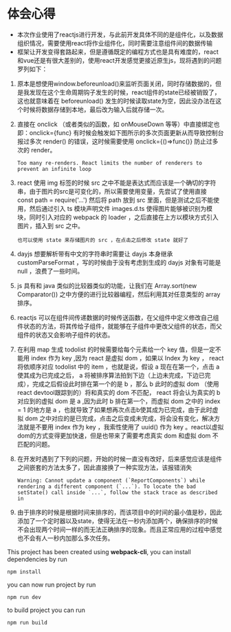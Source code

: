 # 体会心得

* 本次作业使用了reactjs进行开发，与此前开发具体不同的是组件化，以及数据组织情况，需要使用react将作业组件化，同时需要注意组件间的数据传输
* 框架让开发变得套路起来，但是遵循既定的编程方式也是具有难度的，react和vue还是有很大差别的，使用react开发感觉更接近原生js，现将遇到的问题罗列如下：
  
  
1. 原本是想使用window.beforeunload()来监听页面关闭，同时存储数据的，但是我发现在这个生命周期钩子发生的时候，react组件的state已经被销毁了，这也就意味着在 beforeunload() 发生的时候读取state为空，因此没办法在这个时候将数据存储到本地，最后改为输入后就存储一次。
   
2. 直接在 onclick （或者类似的函数，如 onMouseDown 等等）中直接绑定也即：onclick={func} 有时候会触发如下图所示的多次页面更新从而导致控制台报过多次 render() 的错误，这时候需要使用 onclick={()=>func()} 防止过多次的 render。
   ```
   Too many re-renders. React limits the number of renderers to prevent an infinite loop
   ```
   
3. react 使用 img 标签的时候 src 之中不能是表达式而应该是一个确切的字符串，由于图片的src是可变化的，所以需要使用变量，先尝试了使用直接 const path = require('...') 然后将 path 放到 src 里面，但是测试之后不能使用，然后通过引入 ts 模块声明文件 images.d.ts 使得图片能够被识别为模块，同时引入对应的 webpack 的 loader ，之后直接在上方以模块方式引入图片，插入到 src 之中。
   ```
   也可以使用 state 来存储图片的 src ，在点击之后修改 state 就好了
   ```
   
4. dayjs 想要解析带有中文的字符串时需要让 dayjs 本身继承 customParseFormat ，写的时候由于没有考虑到生成的 dayjs 对象有可能是 null ，浪费了一些时间。
   
5. js 具有和 java 类似的比较器类似的功能，让我们在 Array.sort(new Comparator()) 之中方便的进行比较器编程，然后利用其对任意类型的 array 排序。

6. reactjs 可以在组件间传递数据的时候传送函数，在父组件中定义修改自己组件状态的方法，将其传给子组件，就能够在子组件中更改父组件的状态，而父组件的状态又会影响子组件的状态。

7. 在利用 map 生成 todolist 的时候需要给每个元素给一个 key 值，但是一定不能用 index 作为 key ,因为 react 是虚拟 dom ，如果以 Index 为 key ， react 将依顺序对应 todolist 中的 item ，也就是说，假设 a 现在在第一个，点击 a 使其成为已完成之后， a 将被排序算法拍到下边（上边未完成，下边已完成），完成之后假设此时排在第一个的是 b ，那么 b 此时的虚拟 dom （使用react devtool跟踪到的）将和真实的 dom 不匹配， react 将会认为真实的 b 对应到的虚拟 dom 是 a ,因为此时 b 排在第一个，而虚拟  dom 之中的 index = 1 的地方是 a ，也就导致了如果想再次点击b使其成为已完成，由于此时虚拟 dom 之中对应的是已完成，点击之后变成未完成，将会没有变化，解决方法就是不要用  index 作为 key ，我索性使用了 uuid() 作为 key 。react以虚拟dom的方式变得更加快速，但是也带来了需要考虑真实 dom 和虚拟 dom 不匹配的问题。


8. 在开发时遇到了下列的问题，开始的时候一直没有改好，后来感觉应该是组件之间嵌套的方法太多了，因此直接换了一种实现方法，该报错消失
   ```
   Warning: Cannot update a component (`ReportComponents`) while rendering a different component (`...`). To locate the bad setState() call inside `...`, follow the stack trace as described in
   ```

9.  由于排序的时候是根据时间来排序的，而该项目中的时间的最小值是秒，因此添加了一个定时器以及state，使得无法在一秒内添加两个，确保排序的时候不会出现两个时间一样的而无法正确排序的现象。而且正常应用的过程中感觉也不会有人一秒内加那么多次任务。
  

This project has been created using **webpack-cli**, you can install dependencies by run 

```
npm install
```


you can now run project by run

```
npm run dev
```


to build project you can run

```
npm run build
```

